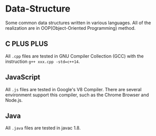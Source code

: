 # Data-Structure
Some common data structures written in various languages. All of the realization are in OOP(Object-Oriented Programming) method.
## C PLUS PLUS
All `.cpp` files are tested in GNU Compiler Collection (GCC) with the instruction `g++ xxx.cpp -std=c++14`.
## JavaScript
All `.js` files are tested in Google's V8 Compiler. There are several environment support this compiler, such as the Chrome Browser and Node.js.
## Java
All `.java` files are tested in javac 1.8.